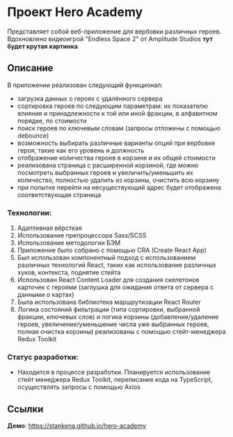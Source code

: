 # Проект Hero Academy

Представляет собой веб-приложение для вербовки различных героев. Вдохновлено видеоигрой "Endless Space 2" от Amplitude Studios
**тут будет крутая картинка**

## Описание

В приложении реализован следующий функционал: 
- загрузка данных о героях с удалённого сервера
- сортировка героев по следующим параметрам: их показателю влияния и принадлежности к той или иной фракции, в алфавитном порядке, по стоимости
- поиск героев по ключевым словам (запросы отложены с помощью debounce)
- возможность выбирать различные варианты опций при вербовке героя, такие как его уровень и должность
- отображение количества героев в корзине и их общей стоимости
- реализована страница с расширенной корзиной, где можно посмотреть выбранных героев и увеличить/уменьшить их количество, полностью удалить из корзины, очистить всю корзину
- при попытке перейти на несуществующий адрес будет отображена соответствующая страница

### Технологии: 

1. Адаптивная вёрсткая
2. Использование препроцессора Sass/SCSS
3. Использование методологии БЭМ
4. Приложение было собрано с помощью CRA (Create React App)
5. Был использован компонентный подход с использованием различных технологий React, таких как использование различных хуков, контекста, поднятие стейта
6. Использован React Content Loader для создания скелетонов карточек с героями (заглушка для ожидания ответа от сервера с данными о картах)
7. Была использована библиотека маршрутизации React Router
8. Логика состояний фильтрации (типа сортировки, выбранной фракции, ключевых слов) и логика корзины (добавление/удаление героев, увеличение/уменьшение числа уже выбранных героев, полная очистка корзины) реализованы с помощью стейт-менеджера Redux Toolkit

### Статус разработки: 

- Находится в процессе разработки. Планируется использование стейт менеджера Redux Toolkit, переписание кода на TypeScript, осуществлять запросы с помощью Axios

## Ссылки

**Демо**: https://stankena.github.io/hero-academy
